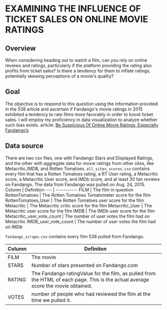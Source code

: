 # EXAMINING THE INFLUENCE OF TICKET SALES ON ONLINE MOVIE RATINGS
## Overview
When considering heading out to watch a film, can you rely on online reviews and ratings, particularly if the platform providing the rating also profits from ticket sales? Is there a tendency for them to inflate ratings, potentially skewing perceptions of a movie's quality?

## Goal
The objective is to respond to this question using the information provided in the 538 article and ascertain if Fandango's movie ratings in 2015 exhibited a tendency to rate films more favorably in order to boost ticket sales. I will employ my proficiency in data visualization to analyze whether such bias exists.
article: [Be Suspicious Of Online Movie Ratings, Especially Fandango’s](http://fivethirtyeight.com/features/fandango-movies-ratings/)

## Data source
There are two csv files, one with Fandango Stars and Displayed Ratings, and the other with aggregate data for movie ratings from other sites, like Metacritic,IMDB, and Rotten Tomatoes.
`all_sites_scores.csv` contains every film that has a Rotten Tomatoes rating, a RT User rating, a Metacritic score, a Metacritic User score, and IMDb score, and at least 30 fan reviews on Fandango. The data from Fandango was pulled on Aug. 24, 2015.
Column | Definition
--- | -----------
FILM | The film in question
RottenTomatoes | The Rotten Tomatoes Tomatometer score  for the film
RottenTomatoes_User | The Rotten Tomatoes user score for the film
Metacritic | The Metacritic critic score for the film
Metacritic_User | The Metacritic user score for the film
IMDB | The IMDb user score for the film
Metacritic_user_vote_count | The number of user votes the film had on Metacritic
IMDB_user_vote_count | The number of user votes the film had on IMDb

`fandango_scrape.csv` contains every film 538 pulled from Fandango.

Column | Definiton
--- | ---------
FILM | The movie
STARS | Number of stars presented on Fandango.com
RATING |  The Fandango ratingValue for the film, as pulled from the HTML of each page. This is the actual average score the movie obtained.
VOTES | number of people who had reviewed the film at the time we pulled it.

